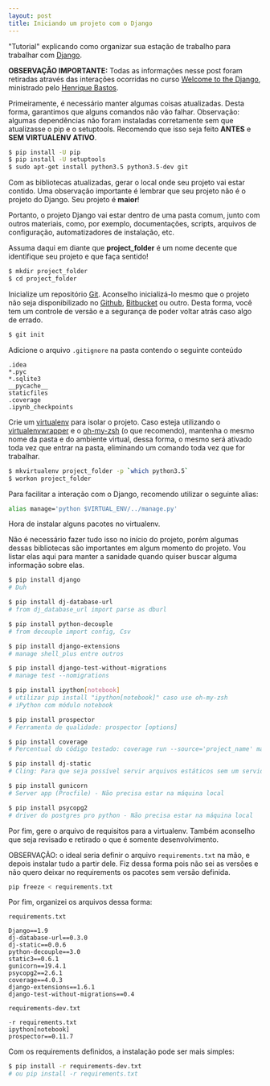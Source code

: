 ```yaml
---
layout: post
title: Iniciando um projeto com o Django
---
```

"Tutorial" explicando como organizar sua estação de trabalho para trabalhar com [Django](https://www.djangoproject.com/).

**OBSERVAÇÃO IMPORTANTE:**
Todas as informações nesse post foram retiradas através das interações ocorridas no curso [Welcome to the Django](http://welcometothedjango.com.br/),
ministrado pelo [Henrique Bastos](http://henriquebastos.net/).

Primeiramente, é necessário manter algumas coisas atualizadas.
Desta forma, garantimos que alguns comandos não vão falhar.
Observação: algumas dependências não foram instaladas corretamente sem que atualizasse o pip e o setuptools.
Recomendo que isso seja feito **ANTES** e **SEM VIRTUALENV ATIVO**.

```bash
$ pip install -U pip
$ pip install -U setuptools
$ sudo apt-get install python3.5 python3.5-dev git
```

Com as bibliotecas atualizadas, gerar o local onde seu projeto vai estar contido.
Uma observação importante é lembrar que seu projeto não é o projeto do Django. Seu projeto é **maior**!

Portanto, o projeto Django vai estar dentro de uma pasta comum, junto com outros materiais, como, por exemplo,
documentações, scripts, arquivos de configuração, automatizadores de instalação, etc.

Assuma daqui em diante que **project_folder** é um nome decente que identifique seu projeto e que faça sentido!

```bash
$ mkdir project_folder
$ cd project_folder
```

Inicialize um repositório [Git](https://git-scm.com/).
Aconselho inicializá-lo mesmo que o projeto não seja disponibilizado no [Github](https://github.com/),
[Bitbucket](https://bitbucket.org/) ou outro.
Desta forma, você tem um controle de versão e a segurança de poder voltar atrás caso algo de errado.

```bash
$ git init
```

Adicione o arquivo `.gitignore` na pasta contendo o seguinte conteúdo

```
.idea
*.pyc
*.sqlite3
__pycache__
staticfiles
.coverage
.ipynb_checkpoints
```

Crie um [virtualenv](https://virtualenv.readthedocs.org/en/latest/) para isolar o projeto.
Caso esteja utilizando o [virtualenvwrapper](https://virtualenvwrapper.readthedocs.org/en/latest/) e o
[oh-my-zsh](https://github.com/robbyrussell/oh-my-zsh) (o que recomendo),
mantenha o mesmo nome da pasta e do ambiente virtual, dessa forma, o mesmo será ativado toda vez que entrar na pasta,
eliminando um comando toda vez que for trabalhar.

```bash
$ mkvirtualenv project_folder -p `which python3.5`
$ workon project_folder
```

Para facilitar a interação com o Django, recomendo utilizar o seguinte alias:

```bash
alias manage='python $VIRTUAL_ENV/../manage.py'
```

Hora de instalar alguns pacotes no virtualenv.

Não é necessário fazer tudo isso no início do projeto,
porém algumas dessas bibliotecas são importantes em algum momento do projeto.
Vou listar elas aqui para manter a sanidade quando quiser buscar alguma informação sobre elas.

```bash
$ pip install django
# Duh

$ pip install dj-database-url
# from dj_database_url import parse as dburl

$ pip install python-decouple
# from decouple import config, Csv

$ pip install django-extensions
# manage shell_plus entre outros

$ pip install django-test-without-migrations
# manage test --nomigrations

$ pip install ipython[notebook]
# utilizar pip install "ipython[notebook]" caso use oh-my-zsh
# iPython com módulo notebook

$ pip install prospector
# Ferramenta de qualidade: prospector [options]

$ pip install coverage
# Percentual do código testado: coverage run --source='project_name' manage.py test

$ pip install dj-static
# Cling: Para que seja possível servir arquivos estáticos sem um servidor terceiro como o S3 por exemplo

$ pip install gunicorn
# Server app (Procfile) - Não precisa estar na máquina local

$ pip install psycopg2
# driver do postgres pro python - Não precisa estar na máquina local
```

Por fim, gere o arquivo de requisitos para a virtualenv.
Também aconselho que seja revisado e retirado o que é somente desenvolvimento.

OBSERVAÇÃO: o ideal seria definir o arquivo `requirements.txt` na mão, e depois instalar tudo a partir dele.
Fiz dessa forma pois não sei as versões e não quero deixar no requirements os pacotes sem versão definida.

```bash
pip freeze < requirements.txt
```

Por fim, organizei os arquivos dessa forma:

`requirements.txt`

```
Django==1.9
dj-database-url==0.3.0
dj-static==0.0.6
python-decouple==3.0
static3==0.6.1
gunicorn==19.4.1
psycopg2==2.6.1
coverage==4.0.3
django-extensions==1.6.1
django-test-without-migrations==0.4
```

`requirements-dev.txt`

```
-r requirements.txt
ipython[notebook]
prospector==0.11.7
```

Com os requirements definidos, a instalação pode ser mais simples:

```bash
$ pip install -r requirements-dev.txt
# ou pip install -r requirements.txt
```
